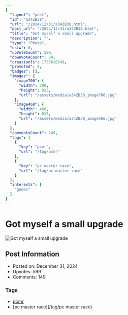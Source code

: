 ```yaml
---
{
  "layout": "post",
  "id": "a34ZB38",
  "url": "/2024/12/31/a34ZB38.html",
  "post_url": "/2024/12/31/a34ZB38.html",
  "title": "Got myself a small upgrade",
  "description": "",
  "type": "Photo",
  "nsfw": 0,
  "upVoteCount": 599,
  "downVoteCount": 84,
  "creationTs": 1735610548,
  "promoted": 0,
  "badges": [],
  "images": {
    "image700": {
      "width": 700,
      "height": 933,
      "url": "/assets/media/a34ZB38_image700.jpg"
    },
    "image460": {
      "width": 460,
      "height": 613,
      "url": "/assets/media/a34ZB38_image460.jpg"
    }
  },
  "commentsCount": 149,
  "tags": [
    {
      "key": "pcmr",
      "url": "/tag/pcmr"
    },
    {
      "key": "pc master race",
      "url": "/tag/pc-master-race"
    }
  ],
  "interests": [
    "games"
  ]
}
---
```


# Got myself a small upgrade

![Got myself a small upgrade](/assets/media/a34ZB38_image700.jpg)

## Post Information

- Posted on: December 31, 2024
- Upvotes: 599
- Comments: 149

### Tags

- [pcmr](/tag/pcmr)
- [pc master race](/tag/pc master race)
